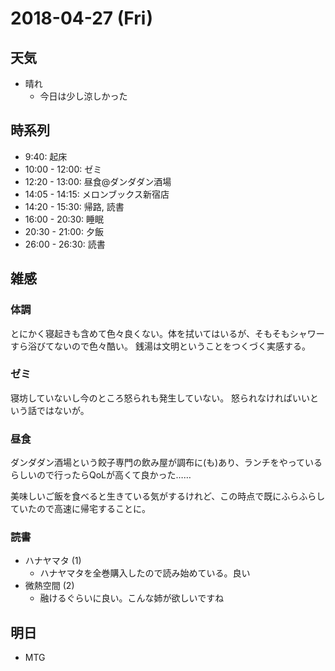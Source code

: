 # 2018-04-27 (Fri)

## 天気

- 晴れ
  - 今日は少し涼しかった

## 時系列

- 9:40: 起床
- 10:00 - 12:00: ゼミ
- 12:20 - 13:00: 昼食@ダンダダン酒場
- 14:05 - 14:15: メロンブックス新宿店
- 14:20 - 15:30: 帰路, 読書
- 16:00 - 20:30: 睡眠
- 20:30 - 21:00: 夕飯
- 26:00 - 26:30: 読書

## 雑感

### 体調

とにかく寝起きも含めて色々良くない。体を拭いてはいるが、そもそもシャワーすら浴びてないので色々酷い。
銭湯は文明ということをつくづく実感する。

### ゼミ

寝坊していないし今のところ怒られも発生していない。
怒られなければいいという話ではないが。

### 昼食

ダンダダン酒場という餃子専門の飲み屋が調布に(も)あり、ランチをやっているらしいので行ったらQoLが高くて良かった……

美味しいご飯を食べると生きている気がするけれど、この時点で既にふらふらしていたので高速に帰宅することに。

### 読書

- ハナヤマタ (1)
  - ハナヤマタを全巻購入したので読み始めている。良い
- 微熱空間 (2)
  - 融けるぐらいに良い。こんな姉が欲しいですね

## 明日

- MTG
